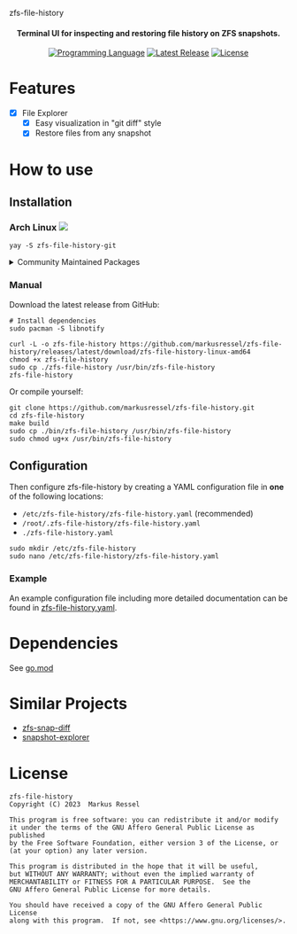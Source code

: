 zfs-file-history
<h4 align="center">Terminal UI for inspecting and restoring file history on ZFS snapshots.</h4>

<div align="center">

[![Programming Language](https://img.shields.io/badge/Go-00ADD8?logo=go&logoColor=white)]()
[![Latest Release](https://img.shields.io/github/release/markusressel/zfs-file-history.svg)](https://github.com/markusressel/zfs-file-history/releases)
[![License](https://img.shields.io/badge/license-AGPLv3-blue.svg)](/LICENSE)

</div>

# Features

* [x] File Explorer
  * [x] Easy visualization in "git diff" style
  * [x] Restore files from any snapshot

# How to use

## Installation

### Arch Linux ![](https://img.shields.io/badge/Arch_Linux-1793D1?logo=arch-linux&logoColor=white)

```shell
yay -S zfs-file-history-git
```

<details>
<summary>Community Maintained Packages</summary>

None yet

</details>

### Manual

Download the latest release from GitHub:

```shell
# Install dependencies
sudo pacman -S libnotify

curl -L -o zfs-file-history https://github.com/markusressel/zfs-file-history/releases/latest/download/zfs-file-history-linux-amd64
chmod +x zfs-file-history
sudo cp ./zfs-file-history /usr/bin/zfs-file-history
zfs-file-history
```

Or compile yourself:

```shell
git clone https://github.com/markusressel/zfs-file-history.git
cd zfs-file-history
make build
sudo cp ./bin/zfs-file-history /usr/bin/zfs-file-history
sudo chmod ug+x /usr/bin/zfs-file-history
```

## Configuration

Then configure zfs-file-history by creating a YAML configuration file in **one** of the following locations:

* `/etc/zfs-file-history/zfs-file-history.yaml` (recommended)
* `/root/.zfs-file-history/zfs-file-history.yaml`
* `./zfs-file-history.yaml`

```shell
sudo mkdir /etc/zfs-file-history
sudo nano /etc/zfs-file-history/zfs-file-history.yaml
```

### Example

An example configuration file including more detailed documentation can be found
in [zfs-file-history.yaml](/zfs-file-history.yaml).

# Dependencies

See [go.mod](go.mod)

# Similar Projects

* [zfs-snap-diff](https://github.com/j-keck/zfs-snap-diff)
* [snapshot-explorer](https://github.com/atheriel/snapshot-explorer)

# License

```
zfs-file-history
Copyright (C) 2023  Markus Ressel

This program is free software: you can redistribute it and/or modify
it under the terms of the GNU Affero General Public License as published
by the Free Software Foundation, either version 3 of the License, or
(at your option) any later version.

This program is distributed in the hope that it will be useful,
but WITHOUT ANY WARRANTY; without even the implied warranty of
MERCHANTABILITY or FITNESS FOR A PARTICULAR PURPOSE.  See the
GNU Affero General Public License for more details.

You should have received a copy of the GNU Affero General Public License
along with this program.  If not, see <https://www.gnu.org/licenses/>.
```
